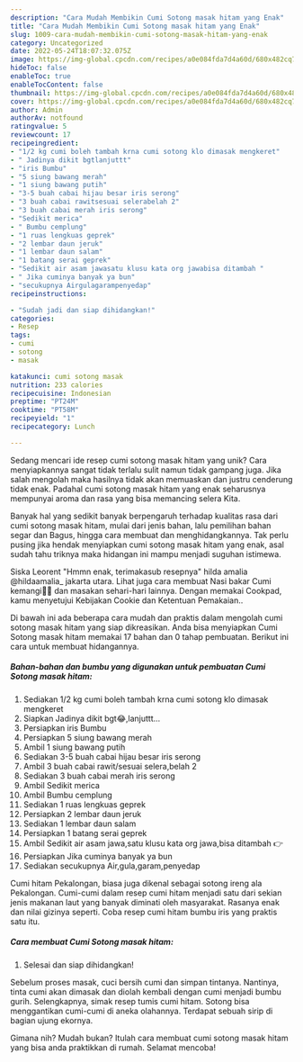 ```yaml
---
description: "Cara Mudah Membikin Cumi Sotong masak hitam yang Enak"
title: "Cara Mudah Membikin Cumi Sotong masak hitam yang Enak"
slug: 1009-cara-mudah-membikin-cumi-sotong-masak-hitam-yang-enak
category: Uncategorized
date: 2022-05-24T18:07:32.075Z
image: https://img-global.cpcdn.com/recipes/a0e084fda7d4a60d/680x482cq70/cumi-sotong-masak-hitam-foto-resep-utama.jpg
hideToc: false
enableToc: true
enableTocContent: false
thumbnail: https://img-global.cpcdn.com/recipes/a0e084fda7d4a60d/680x482cq70/cumi-sotong-masak-hitam-foto-resep-utama.jpg
cover: https://img-global.cpcdn.com/recipes/a0e084fda7d4a60d/680x482cq70/cumi-sotong-masak-hitam-foto-resep-utama.jpg
author: Admin
authorAv: notfound
ratingvalue: 5
reviewcount: 17
recipeingredient:
- "1/2 kg cumi boleh tambah krna cumi sotong klo dimasak mengkeret"
- " Jadinya dikit bgtlanjuttt"
- "iris Bumbu"
- "5 siung bawang merah"
- "1 siung bawang putih"
- "3-5 buah cabai hijau besar iris serong"
- "3 buah cabai rawitsesuai selerabelah 2"
- "3 buah cabai merah iris serong"
- "Sedikit merica"
- " Bumbu cemplung"
- "1 ruas lengkuas geprek"
- "2 lembar daun jeruk"
- "1 lembar daun salam"
- "1 batang serai geprek"
- "Sedikit air asam jawasatu klusu kata org jawabisa ditambah "
- " Jika cuminya banyak ya bun"
- "secukupnya Airgulagarampenyedap"
recipeinstructions:

- "Sudah jadi dan siap dihidangkan!"
categories:
- Resep
tags:
- cumi
- sotong
- masak

katakunci: cumi sotong masak 
nutrition: 233 calories
recipecuisine: Indonesian
preptime: "PT24M"
cooktime: "PT58M"
recipeyield: "1"
recipecategory: Lunch

---
```





Sedang mencari ide resep cumi sotong masak hitam yang unik? Cara menyiapkannya sangat tidak terlalu sulit namun tidak gampang juga. Jika salah mengolah maka hasilnya tidak akan memuaskan dan justru cenderung tidak enak. Padahal cumi sotong masak hitam yang enak seharusnya mempunyai aroma dan rasa yang bisa memancing selera Kita.





Banyak hal yang sedikit banyak berpengaruh terhadap kualitas rasa dari cumi sotong masak hitam, mulai dari jenis bahan, lalu pemilihan bahan segar dan Bagus, hingga cara membuat dan menghidangkannya. Tak perlu pusing jika hendak menyiapkan cumi sotong masak hitam yang enak,      asal sudah tahu triknya maka hidangan ini mampu menjadi suguhan istimewa.














Siska Leorent &#34;Hmmn enak, terimakasub resepnya&#34; hilda amalia @hildaamalia_ jakarta utara. Lihat juga cara membuat Nasi bakar Cumi kemangi🐙🌿 dan masakan sehari-hari lainnya. Dengan memakai Cookpad, kamu menyetujui Kebijakan Cookie dan Ketentuan Pemakaian..






Di bawah ini ada beberapa cara mudah dan praktis dalam mengolah cumi sotong masak hitam yang siap dikreasikan. Anda bisa menyiapkan Cumi Sotong masak hitam memakai 17 bahan dan 0 tahap pembuatan. Berikut ini cara untuk membuat hidangannya.

<!--inarticleads1-->

##### Bahan-bahan dan bumbu yang digunakan untuk pembuatan Cumi Sotong masak hitam:

1. Sediakan 1/2 kg cumi boleh tambah krna cumi sotong klo dimasak mengkeret
1. Siapkan  Jadinya dikit bgt😂,lanjuttt...
1. Persiapkan iris Bumbu
1. Persiapkan 5 siung bawang merah
1. Ambil 1 siung bawang putih
1. Sediakan 3-5 buah cabai hijau besar iris serong
1. Ambil 3 buah cabai rawit/sesuai selera,belah 2
1. Sediakan 3 buah cabai merah iris serong
1. Ambil Sedikit merica
1. Ambil  Bumbu cemplung
1. Sediakan 1 ruas lengkuas geprek
1. Persiapkan 2 lembar daun jeruk
1. Sediakan 1 lembar daun salam
1. Persiapkan 1 batang serai geprek
1. Ambil Sedikit air asam jawa,satu klusu kata org jawa,bisa ditambah 👉
1. Persiapkan  Jika cuminya banyak ya bun
1. Sediakan secukupnya Air,gula,garam,penyedap


Cumi hitam Pekalongan, biasa juga dikenal sebagai sotong ireng ala Pekalongan. Cumi-cumi dalam resep cumi hitam menjadi satu dari sekian jenis makanan laut yang banyak diminati oleh masyarakat. Rasanya enak dan nilai gizinya seperti. Coba resep cumi hitam bumbu iris yang praktis satu itu. 

<!--inarticleads2-->

##### Cara membuat Cumi Sotong masak hitam:


1. Selesai dan siap dihidangkan!

Sebelum proses masak, cuci bersih cumi dan simpan tintanya. Nantinya, tinta cumi akan dimasak dan diolah kembali dengan cumi menjadi bumbu gurih. Selengkapnya, simak resep tumis cumi hitam. Sotong bisa menggantikan cumi-cumi di aneka olahannya. Terdapat sebuah sirip di bagian ujung ekornya. 

Gimana nih? Mudah bukan? Itulah cara membuat cumi sotong masak hitam yang bisa anda praktikkan di rumah. Selamat mencoba!
